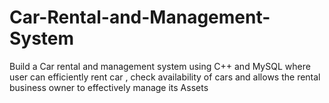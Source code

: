 # Car-Rental-and-Management-System
Build a Car rental and management system using C++ and MySQL where user can efficiently rent car , check availability of cars and allows the rental business owner to effectively manage its Assets 
